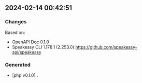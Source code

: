 

## 2024-02-14 00:42:51
### Changes
Based on:
- OpenAPI Doc 0.1.0 
- Speakeasy CLI 1.178.1 (2.253.0) https://github.com/speakeasy-api/speakeasy
### Generated
- [php v0.1.0] .